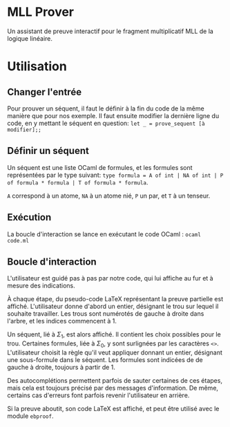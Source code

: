 # MLL Prover
Un assistant de preuve interactif pour le fragment multiplicatif MLL de la logique linéaire.

# Utilisation
## Changer l'entrée
Pour prouver un séquent, il faut le définir à la fin du code de la même manière que pour nos exemple. Il faut  ensuite modifier la dernière ligne du code, en y mettant le séquent en question: ```let _ = prove_sequent [à modifier];;```

## Définir un séquent
Un séquent est une liste OCaml de formules, et les formules sont représentées par le type suivant: ```type formula = A of int | NA of int | P of formula * formula | T of formula * formula```.

```A``` correspond à un atome, ```NA``` à un atome nié, ```P```  un  par, et ```T``` à un tenseur.

## Exécution
La boucle d'interaction se lance en exécutant le code OCaml :
```ocaml code.ml```

## Boucle d'interaction
L'utilisateur est guidé pas à pas par notre code, qui lui affiche au fur et à mesure des indications. 

À chaque étape, du pseudo-code LaTeX représentant la preuve partielle est affiché. L'utilisateur donne d'abord un entier, désignant le trou sur lequel il souhaite travailler. Les trous sont numérotés de gauche à droite dans l'arbre, et les indices commencent à 1.

Un séquent, lié à $\Sigma_1$, est alors affiché. Il contient les choix possibles pour le trou. Certaines formules, liée à $\Sigma_0$, y sont surlignées par les caractères ```<>```. L'utilisateur choisit la règle qu'il veut appliquer donnant un entier, désignant une sous-formule dans le séquent. Les formules sont indicées de de gauche à droite, toujours à partir de 1.

Des autocomplétions permettent parfois de sauter certaines de ces étapes, mais cela est toujours précisé par des messages d'information. De même, certains cas d'erreurs font parfois revenir l'utilisateur en arrière.

Si la preuve aboutit, son code LaTeX est affiché, et peut être utilisé avec le module ```ebproof```.